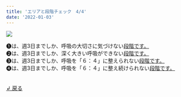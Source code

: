 ```yaml
---
title: 'エリアと段階チェック　4/4'
date: '2022-01-03'
---
```

![](/images/a_05.jpg)

➊は、週3日までしか、呼吸の大切さに気づけない[段階です。]()  
➋は、週3日までしか、深く大きい呼吸ができない[段階です。]()  
➌は、週3日までしか、呼吸を「６：４」に整えられない[段階です。]()  
➍は、週3日までしか、呼吸を「６：４」に整え続けられない[段階です。]()  

　  
[ ↲ 戻る ](/posts/00)
